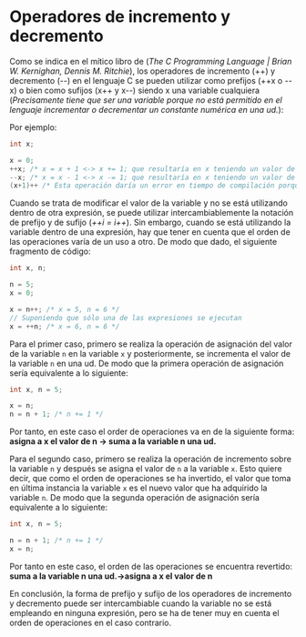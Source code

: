 # Operadores de incremento y decremento

Como se indica en el mítico libro de (*The C Programming Language | Brian W. Kernighan, Dennis M. Ritchie*),
los operadores de incremento (++) y decremento (--) en el lenguaje C se pueden utilizar como prefijos (++x o --x)
o bien como sufijos (x++ y x--) siendo x una variable cualquiera (*Precisamente tiene que ser una variable
porque no está permitido en el lenguaje incrementar o decrementar un constante numérica en una ud.*):

Por ejemplo:

```c
int x;

x = 0;
++x; /* x = x + 1 <-> x += 1; que resultaría en x teniendo un valor de 1 */
--x; /* x = x - 1 <-> x -= 1; que resultaría en x teniendo un valor de 0 (porque x = 1 previamente)*/
(x+1)++ /* Esta operación daría un error en tiempo de compilación porque no está permitida por el lenguaje */
```

Cuando se trata de modificar el valor de la variable y no se está utilizando dentro de otra expresión, se puede
utilizar intercambiablemente la notación de prefijo y de sufijo (*++i = i++*).
Sin embargo, cuando se está utilizando la variable dentro de una expresión, hay que tener en cuenta que el orden
de las operaciones varía de un uso a otro.
De modo que dado, el siguiente fragmento de código:

```c
int x, n;

n = 5;
x = 0;

x = n++; /* x = 5, n = 6 */
// Suponiendo que sólo una de las expresiones se ejecutan
x = ++n; /* x = 6, n = 6 */
```

Para el primer caso, primero se realiza la operación de asignación del valor de la variable `n` en la variable
`x` y posteriormente, se incrementa el valor de la variable `n` en una ud.
De modo que la primera operación de asignación sería equivalente a lo siguiente:

```c
int x, n = 5;

x = n;
n = n + 1; /* n += 1 */
```

Por tanto, en este caso el order de operaciones va en de la siguiente forma:
**asigna a x el valor de n -> suma a la variable n una ud.**

Para el segundo caso, primero se realiza la operación de incremento sobre la variable `n` y después se asigna el
valor de `n` a la variable `x`. Esto quiere decir, que como el orden de operaciones se ha invertido, el valor
que toma en última instancia la variable `x` es el nuevo valor que ha adquirido la variable `n`.
De modo que la segunda operación de asignación sería equivalente a lo siguiente:

```c
int x, n = 5;

n = n + 1; /* n += 1 */
x = n;
```

Por tanto en este caso, el orden de las operaciones se encuentra revertido:
**suma a la variable n una ud.->asigna a x el valor de n**

En conclusión, la forma de prefijo y sufijo de los operadores de incremento y decremento puede ser intercambiable cuando
la variable no se está empleando en ninguna expresión, pero se ha de tener muy en cuenta el orden de operaciones en el
caso contrario.

